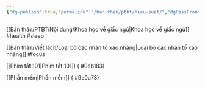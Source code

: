 ```yaml
---
{"dg-publish":true,"permalink":"/ban-than/ptbt/hieu-suat/","dgPassFrontmatter":true}
---
```


[[Bản thân/PTBT/Nội dung/Khoa học về giấc ngủ\|Khoa học về giấc ngủ]] #health #sleep 

[[Bản thân/Viết lách/Loại bỏ các nhân tố xao nhãng\|Loại bỏ các nhân tố xao nhãng]] #focus 

[[Phím tắt 101\|Phím tắt 101]]
{ #0eb183}


[[Phần mềm\|Phần mềm]]
{ #9e0a73}

